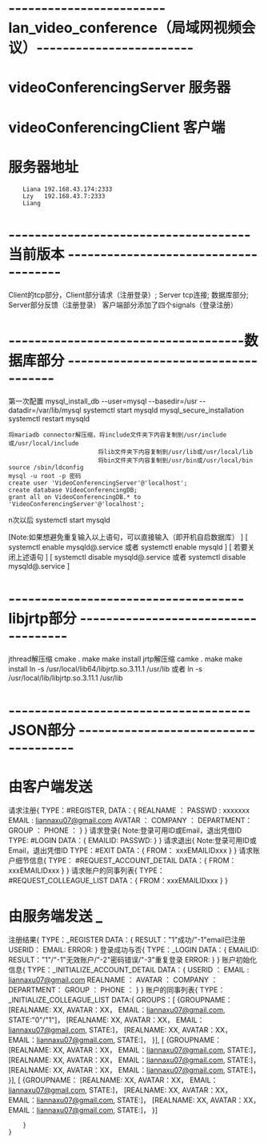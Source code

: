 # ------------------------lan_video_conference（局域网视频会议）------------------------

# videoConferencingServer 服务器
# videoConferencingClient 客户端
# 服务器地址
        Liana 192.168.43.174:2333
        Lzy   192.168.43.7:2333
        Liang
# -------------------------------------当前版本 -------------------------------------

Client的tcp部分，Client部分请求（注册登录）;  Server tcp连接;   数据库部分;      Server部分反馈（注册登录）
客户端部分添加了四个signals（登录注册）
# ------------------------------------数据库部分 ------------------------------------
第一次配置
    mysql_install_db --user=mysql --basedir=/usr --datadir=/var/lib/mysql
    systemctl start mysqld
    mysql_secure_installation 
    systemctl restart mysqld
    
    将mariadb connector解压缩，将include文件夹下内容复制到/usr/include或/usr/local/include
                             将lib文件夹下内容复制到/usr/lib或/usr/local/lib
                             将bin文件夹下内容复制到/usr/bin或/usr/local/bin
    source /sbin/ldconfig
    mysql -u root -p 密码
    create user 'VideoConferencingServer'@'localhost';
    create database VideoConferencingDB;
    grant all on VideoConferencingDB.* to 'VideoConferencingServer'@'localhost';
    
n次以后
    systemctl start mysqld
    
<!--     若需要在终端查看数据库 mysql -u VideoConferencingServer  -->
    
    
[Note:如果想避免重复输入以上语句，可以直接输入（即开机自启数据库）                     ]
[    systemctl enable mysqld@.service  或者 systemctl enable mysqld           ]
[    若要关闭上述语句                                                           ]
[    systemctl disable mysqld@.service 或者 systemctl disable mysqld@.service ]
# ------------------------------------libjrtp部分 ------------------------------------
jthread解压缩
    cmake .
    make
    make install
jrtp解压缩
    camke .
    make
    make install
    ln -s /usr/local/lib64/libjrtp.so.3.11.1 /usr/lib      或者 ln -s /usr/local/lib/libjrtp.so.3.11.1 /usr/lib

# -------------------------------------JSON部分 -------------------------------------
# 由客户端发送     #
请求注册{
    TYPE：#REGISTER,
    DATA：{
        REALNAME  ： 
        PASSWD    :  xxxxxxx
        EMAIL     :  liannaxu07@gmail.com
        AVATAR    ：
        COMPANY   ：
        DEPARTMENT：
        GROUP     ：
        PHONE     ：
        }
    }
请求登录{   Note:登录可用ID或Email，退出凭借ID
    TYPE: #LOGIN
    DATA：{
        EMAILID:
        PASSWD:
        }
    }
请求退出{   Note:登录可用ID或Email，退出凭借ID
    TYPE：#EXIT
    DATA：{
        FROM： xxxEMAILIDxxx
        }
    }
请求账户细节信息{
    TYPE： #REQUEST_ACCOUNT_DETAIL
        DATA：{
            FROM：xxxEMAILIDxxx
            }
    }
请求账户的同事列表{
    TYPE： #REQUEST_COLLEAGUE_LIST
    DATA：{
        FROM：xxxEMAILIDxxx
        }
    }
# 由服务端发送     _
注册结果{
    TYPE：_REGISTER
    DATA：{
        RESULT："1"成功/"-1"email已注册
        USERID：
        EMAIL:
        ERROR:
    }
登录成功与否{
    TYPE：_LOGIN
    DATA：{
        EMAILID:
        RESULT："1"/"-1"无效账户/"-2"密码错误/"-3"重复登录
        ERROR:
        }
    }
账户初始化信息{
    TYPE：_INITIALIZE_ACCOUNT_DETAIL
        DATA：{
            USERID    ：
            EMAIL     :  liannaxu07@gmail.com
            REALNAME  ： 
            AVATAR    ：
            COMPANY   ：
            DEPARTMENT：
            GROUP     ：
            PHONE     ：
            }
    }
账户的同事列表{
    TYPE：_INITIALIZE_COLLEAGUE_LIST
    DATA:{
        GROUPS：[
            {GROUPNAME：
                [REALNAME:  XX,     AVATAR：XX，    EMAIL：liannaxu07@gmail.com, STATE:"0"/"1"]，
                [REALNAME:  XX,     AVATAR：XX，    EMAIL：liannaxu07@gmail.com, STATE:]，
                [REALNAME:  XX,     AVATAR：XX，    EMAIL：liannaxu07@gmail.com, STATE:]，
            }],
            [
            {GROUPNAME：
                [REALNAME:  XX,     AVATAR：XX，    EMAIL：liannaxu07@gmail.com, STATE:]，
                [REALNAME:  XX,     AVATAR：XX，    EMAIL：liannaxu07@gmail.com, STATE:]，
                [REALNAME:  XX,     AVATAR：XX，    EMAIL：liannaxu07@gmail.com, STATE:]，
            }],
            [
            {GROUPNAME：
                [REALNAME:  XX,     AVATAR：XX，    EMAIL：liannaxu07@gmail.com, STATE:]，
                [REALNAME:  XX,     AVATAR：XX，    EMAIL：liannaxu07@gmail.com, STATE:]，
                [REALNAME:  XX,     AVATAR：XX，    EMAIL：liannaxu07@gmail.com, STATE:]，
            }]
            
        }
    }



